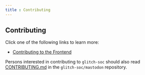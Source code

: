 ```yaml
---
title : Contributing
---
```


##  Contributing  ##

Click one of the following links to learn more:

 -  [Contributing to the Frontend](./frontend/)

Persons interested in contributing to `glitch-soc` should also read [CONTRIBUTING.md](https://github.com/glitch-soc/mastodon/blob/master/CONTRIBUTING.md) in the `glitch-soc/mastodon` repository.
